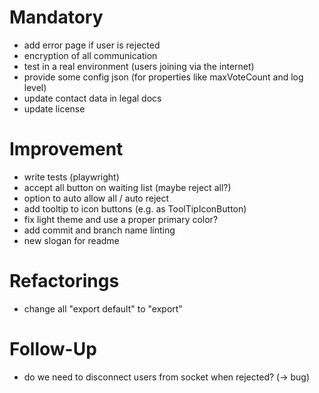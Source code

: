 # Mandatory

- add error page if user is rejected
- encryption of all communication
- test in a real environment (users joining via the internet)
- provide some config json (for properties like maxVoteCount and log level)
- update contact data in legal docs
- update license

# Improvement

- write tests (playwright)
- accept all button on waiting list (maybe reject all?)
- option to auto allow all / auto reject
- add tooltip to icon buttons (e.g. as ToolTipIconButton)
- fix light theme and use a proper primary color?
- add commit and branch name linting
- new slogan for readme

# Refactorings

- change all "export default" to "export"

# Follow-Up

- do we need to disconnect users from socket when rejected? (-> bug)
